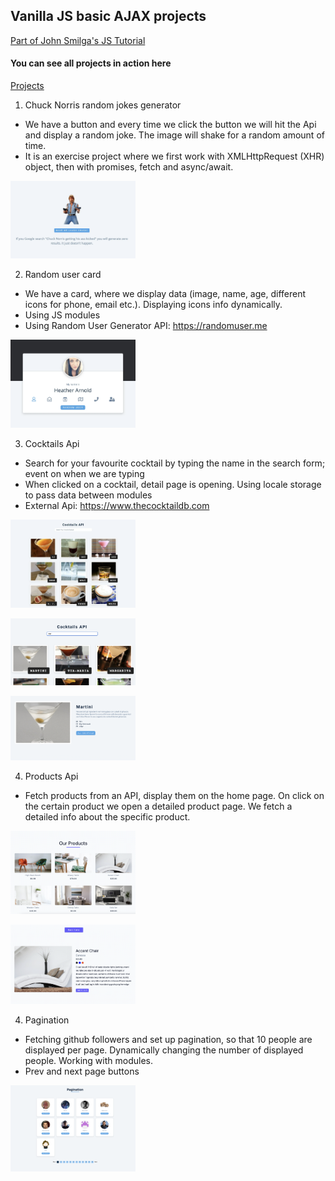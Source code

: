 ## Vanilla JS basic AJAX projects

[Part of John Smilga's JS Tutorial](https://www.udemy.com/course/javascript-tutorial-for-beginners-w/)

#### You can see all projects in action here

[Projects](https://www.vanillajavascriptprojects.com/)

1. Chuck Norris random jokes generator

- We have a button and every time we click the button we will hit the Api and display a random joke. The image will shake for a random amount of time.
- It is an exercise project where we first work with XMLHttpRequest (XHR) object, then with promises, fetch and async/await.

<p align-items: center>
    <img src='ReadMe-IMAGES/1.png' width='200'>
</p>

2. Random user card

- We have a card, where we display data (image, name, age, different icons for phone, email etc.). Displaying icons info dynamically.
- Using JS modules
- Using Random User Generator API: https://randomuser.me

<p align-items: center>
    <img src='ReadMe-IMAGES/2.png' width='200'>
</p>

3. Cocktails Api

- Search for your favourite cocktail by typing the name in the search form; event on when we are typing
- When clicked on a cocktail, detail page is opening. Using locale storage to pass data between modules
- External Api: https://www.thecocktaildb.com

<p align-items: center>
    <img src='ReadMe-IMAGES/3.png' width='200'>
</p>
<p align-items: center>
    <img src='ReadMe-IMAGES/3_2.png' width='200'>
</p>
<p align-items: center>
    <img src='ReadMe-IMAGES/3_3.png' width='200'>
</p>

4. Products Api

- Fetch products from an API, display them on the home page. On click on the certain product we open a detailed product page. We fetch a detailed info about the specific product.

<p align-items: center>
    <img src='ReadMe-IMAGES/4.png' width='200'>
</p>
<p align-items: center>
    <img src='ReadMe-IMAGES/5.png' width='200'>
</p>

4. Pagination

- Fetching github followers and set up pagination, so that 10 people are displayed per page. Dynamically changing the number of displayed people. Working with modules.
- Prev and next page buttons

<p align-items: center>
    <img src='ReadMe-IMAGES/6.png' width='200'>
</p>
